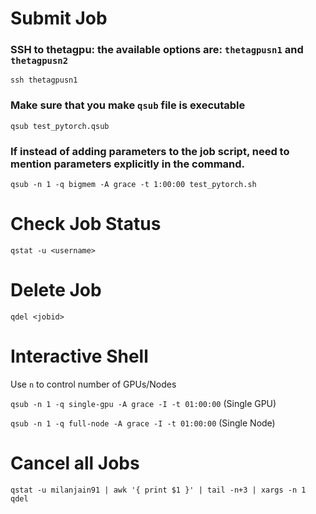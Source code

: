 # Submit Job

### SSH to thetagpu: the available options are: `thetagpusn1` and `thetagpusn2`
`ssh thetagpusn1`

### Make sure that you make `qsub` file is executable
`qsub test_pytorch.qsub`

### If instead of adding parameters to the job script, need to mention parameters explicitly in the command.

`qsub -n 1 -q bigmem -A grace -t 1:00:00 test_pytorch.sh`

# Check Job Status
`qstat -u <username>`

# Delete Job
`qdel <jobid>`

# Interactive Shell
Use `n` to control number of GPUs/Nodes

`qsub -n 1 -q single-gpu -A grace -I -t 01:00:00` (Single GPU)

`qsub -n 1 -q full-node -A grace -I -t 01:00:00` (Single Node)

# Cancel all Jobs
`qstat -u milanjain91 | awk '{ print $1 }' | tail -n+3 | xargs -n 1 qdel`
